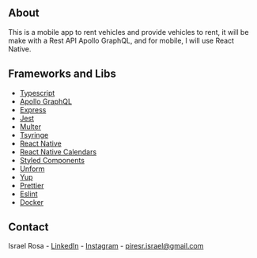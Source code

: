 ## About
This is a mobile app to rent vehicles and provide vehicles to rent, it will be make with a Rest API Apollo GraphQL, and for mobile, I will use React Native.

## Frameworks and Libs
- [Typescript](https://www.typescriptlang.org/)
- [Apollo GraphQL](https://www.apollographql.com/docs/)
- [Express](https://expressjs.com/pt-br/)
- [Jest](https://jestjs.io/)
- [Multer](https://www.npmjs.com/package/multer)
- [Tsyringe](https://github.com/microsoft/tsyringe)
- [React Native](https://reactnative.dev/)
- [React Native Calendars](https://github.com/wix/react-native-calendars)
- [Styled Components](https://styled-components.com/)
- [Unform](https://unform.dev/)
- [Yup](https://github.com/jquense/yup)
- [Prettier](https://prettier.io/)
- [Eslint](https://eslint.org/)
- [Docker](https://www.docker.com/) 

## Contact
Israel Rosa - [LinkedIn](https://www.linkedin.com/in/piresr-israel/) - [Instagram](https://www.instagram.com/israelp.rosa/) - piresr.israel@gmail.com

